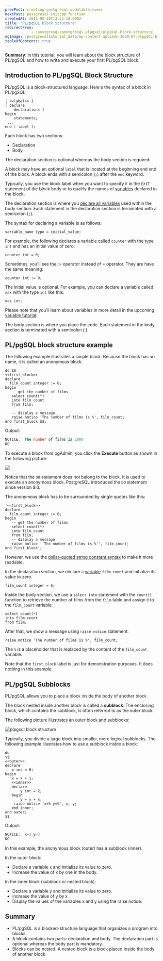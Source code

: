 ```yaml
---
prevPost: creating-postgresql-updatable-views
nextPost: postgresql-initcap-function
createdAt: 2015-09-10T13:33:18.000Z
title: 'PL/pgSQL Block Structure'
redirectFrom: 
            - /postgresql/postgresql-plpgsql/plpgsql-block-structure
ogImage: /postgresqltutorial_data/wp-content-uploads-2020-07-plpgSQL-block-Structure.png
tableOfContents: true
---
```


**Summary**: in this tutorial, you will learn about the block structure of PL/pgSQL and how to write and execute your first PL/pgSQL block.

## Introduction to PL/pgSQL Block Structure

PL/pgSQL is a block-structured language. Here's the syntax of a block in PL/pgSQL:

```
[ <<label>> ]
[ declare
    declarations ]
begin
    statements;
 ...
end [ label ];
```

Each block has two sections:

- Declaration
- Body

The declaration section is optional whereas the body section is required.

A block may have an optional `label` that is located at the beginning and end of the block. A block ends with a semicolon (`;`) after the `end` keyword.

Typically, you use the block label when you want to specify it in the `EXIT` statement of the block body or to qualify the names of [variables](/postgresql/postgresql-plpgsql/plpgsql-variables) declared in the block.

The declaration section is where you [declare all variables](/postgresql/postgresql-plpgsql/plpgsql-variables) used within the body section. Each statement in the declaration section is terminated with a semicolon (`;`).

The syntax for declaring a variable is as follows:

```
variable_name type = initial_value;
```

For example, the following declares a variable called `counter` with the type `int` and has an initial value of zero:

```
counter int = 0;
```

Sometimes, you'll see the := operator instead of = operator. They are have the same meaning:

```
counter int := 0;
```

The initial value is optional. For example, you can declare a variable called `max` with the type `int` like this:

```
max int;
```

Please note that you'll learn about variables in more detail in the upcoming [variable tutorial](/postgresql/postgresql-plpgsql/plpgsql-variables).

The body section is where you place the code. Each statement in the body section is terminated with a semicolon (;).

## PL/pgSQL block structure example

The following example illustrates a simple block. Because the block has no name, it is called an anonymous block.

```
do $$
<<first_block>>
declare
  film_count integer := 0;
begin
   -- get the number of films
   select count(*)
   into film_count
   from film;

   -- display a message
   raise notice 'The number of films is %', film_count;
end first_block $$;
```

Output:

```sql
NOTICE:  The number of films is 1000
DO
```

To execute a block from pgAdmin, you click the **Execute** button as shown in the following picture:

![](/postgresqltutorial_data/wp-content-uploads-2020-07-plpgSQL-block-Structure.png)

Notice that the `DO` statement does not belong to the block. It is used to execute an anonymous block. PostgreSQL introduced the `DO` statement since version 9.0.

The anonymous block has to be surrounded by single quotes like this:

```
'<<first_block>>
declare
  film_count integer := 0;
begin
   -- get the number of films
   select count(*)
   into film_count
   from film;
   -- display a message
   raise notice ''The number of films is %'', film_count;
end first_block';
```

However, we use the [dollar-quoted string constant syntax](/postgresql/postgresql-plpgsql/dollar-quoted-string-constants) to make it more readable.

In the declaration section, we declare a [variable](/postgresql/postgresql-plpgsql/plpgsql-variables) `film_count` and initialize its value to zero.

```
film_count integer = 0;
```

Inside the body section, we use a `select into` statement with the `count()` function to retrieve the number of films from the `film` table and assign it to the `film_count` variable:

```
select count(*)
into film_count
from film;
```

After that, we show a message using `raise notice` statement:

```
raise notice 'The number of films is %', film_count;
```

The `%` is a placeholder that is replaced by the content of the `film_count` variable.

Note that the `first_block` label is just for demonstration purposes. It does nothing in this example.

## PL/pgSQL Subblocks

PL/pgSQL allows you to place a block inside the body of another block.

The block nested inside another block is called a **subblock**. The enclosing block, which contains the subblock, is often referred to as the outer block.

The following picture illustrates an outer block and subblocks:

![plpgsql block structure](/postgresqltutorial_data/wp-content-uploads-2019-01-plpgsql-block-structure.png)

Typically, you divide a large block into smaller, more logical subblocks. The following example illustrates how to use a subblock inside a block:

```
do
$$
<<outer>>
declare
   x int = 0;
begin
   x = x + 1;
   <<inner>>
   declare
       y int = 2;
   begin
       y = y + x;
    raise notice 'x=% y=%', x, y;
   end inner;
end outer;
$$
```

Output:

```sql
NOTICE:  x=1 y=3
DO
```

In this example, the anonymous block (outer) has a subblock (inner).

In the outer block:

- Declare a variable x and initialize its value to zero.
- Increase the value of x by one in the body.

In the inner block (subblock or nested block):

- Declare a variable y and initialize its value to zero.
- Increase the value of y by x.
- Display the values of the variables x and y using the raise notice.

## Summary

- PL/pgSQL is a blocked-structure language that organizes a program into blocks.
- A block contains two parts: declaration and body. The declaration part is optional whereas the body part is mandatory.
- Blocks can be nested. A nested block is a block placed inside the body of another block.
